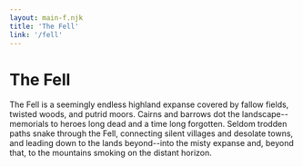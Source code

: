 ```yaml
---
layout: main-f.njk
title: 'The Fell'
link: '/fell'
---
```


# The Fell

The Fell is a seemingly endless highland expanse covered by fallow fields, twisted woods, and putrid moors. Cairns and barrows dot the landscape--memorials to heroes long dead and a time long forgotten. Seldom trodden paths snake through the Fell, connecting silent villages and desolate towns, and leading down to the lands beyond--into the misty expanse and, beyond that, to the mountains smoking on the distant horizon.
